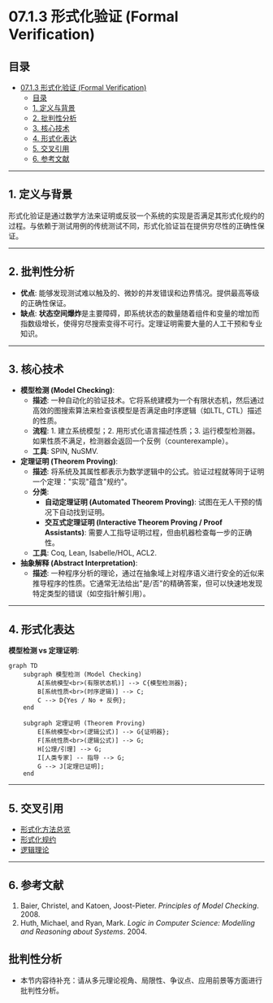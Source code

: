 # 07.1.3 形式化验证 (Formal Verification)

## 目录

- [07.1.3 形式化验证 (Formal Verification)](#0713-形式化验证-formal-verification)
  - [目录](#目录)
  - [1. 定义与背景](#1-定义与背景)
  - [2. 批判性分析](#2-批判性分析)
  - [3. 核心技术](#3-核心技术)
  - [4. 形式化表达](#4-形式化表达)
  - [5. 交叉引用](#5-交叉引用)
  - [6. 参考文献](#6-参考文献)

---

## 1. 定义与背景

形式化验证是通过数学方法来证明或反驳一个系统的实现是否满足其形式化规约的过程。与依赖于测试用例的传统测试不同，形式化验证旨在提供穷尽性的正确性保证。

---

## 2. 批判性分析

- **优点**: 能够发现测试难以触及的、微妙的并发错误和边界情况。提供最高等级的正确性保证。
- **缺点**: **状态空间爆炸**是主要障碍，即系统状态的数量随着组件和变量的增加而指数级增长，使得穷尽搜索变得不可行。定理证明需要大量的人工干预和专业知识。

---

## 3. 核心技术

- **模型检测 (Model Checking)**:
  - **描述**: 一种自动化的验证技术。它将系统建模为一个有限状态机，然后通过高效的图搜索算法来检查该模型是否满足由时序逻辑（如LTL, CTL）描述的性质。
  - **流程**: 1. 建立系统模型；2. 用形式化语言描述性质；3. 运行模型检测器。如果性质不满足，检测器会返回一个反例（counterexample）。
  - **工具**: SPIN, NuSMV.
- **定理证明 (Theorem Proving)**:
  - **描述**: 将系统及其属性都表示为数学逻辑中的公式。验证过程就等同于证明一个定理："实现"蕴含"规约"。
  - **分类**:
    - **自动定理证明 (Automated Theorem Proving)**: 试图在无人干预的情况下自动找到证明。
    - **交互式定理证明 (Interactive Theorem Proving / Proof Assistants)**: 需要人工指导证明过程，但由机器检查每一步的正确性。
  - **工具**: Coq, Lean, Isabelle/HOL, ACL2.
- **抽象解释 (Abstract Interpretation)**:
  - **描述**: 一种程序分析的理论，通过在抽象域上对程序语义进行安全的近似来推导程序的性质。它通常无法给出"是/否"的精确答案，但可以快速地发现特定类型的错误（如空指针解引用）。

---

## 4. 形式化表达

**模型检测 vs 定理证明**:

```mermaid
graph TD
    subgraph 模型检测 (Model Checking)
        A[系统模型<br>(有限状态机)] --> C{模型检测器};
        B[系统性质<br>(时序逻辑)] --> C;
        C --> D{Yes / No + 反例};
    end

    subgraph 定理证明 (Theorem Proving)
        E[系统模型<br>(逻辑公式)] --> G{证明器};
        F[系统性质<br>(逻辑公式)] --> G;
        H[公理/引理] --> G;
        I[人类专家] -- 指导 --> G;
        G --> J[定理已证明];
    end
```

---

## 5. 交叉引用

- [形式化方法总览](README.md)
- [形式化规约](07.1.2_Formal_Specification.md)
- [逻辑理论](README.md)

---

## 6. 参考文献

1. Baier, Christel, and Katoen, Joost-Pieter. *Principles of Model Checking*. 2008.
2. Huth, Michael, and Ryan, Mark. *Logic in Computer Science: Modelling and Reasoning about Systems*. 2004.


## 批判性分析

- 本节内容待补充：请从多元理论视角、局限性、争议点、应用前景等方面进行批判性分析。
